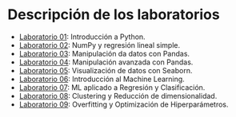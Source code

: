 # Descripción de los laboratorios

* [Laboratorio 01](lab_01.ipynb): Introducción a Python.
* [Laboratorio 02](lab_02.ipynb): NumPy y regresión lineal simple.
* [Laboratorio 03](lab_03.ipynb): Manipulación da datos con Pandas.
* [Laboratorio 04](lab_04.ipynb): Manipulación avanzada con Pandas.
* [Laboratorio 05](lab_05.ipynb): Visualización de datos con Seaborn.
* [Laboratorio 06](lab_06.ipynb): Introducción al Machine Learning.
* [Laboratorio 07](lab_07.ipynb): ML aplicado a Regresión y Clasificación.
* [Laboratorio 08](lab_08.ipynb): Clustering y Reducción de dimensionalidad.
* [Laboratorio 09](lab_09.ipynb): Overfitting y Optimización de Hiperparámetros.

